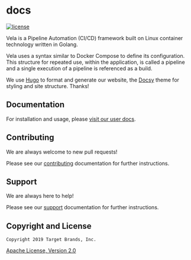 # docs

[![license](https://img.shields.io/crates/l/gl.svg)](../LICENSE)

Vela is a Pipeline Automation (CI/CD) framework built on Linux container technology written in Golang.

Vela uses a syntax similar to Docker Compose to define its configuration. This structure for repeated use, within the application, is called a pipeline and a single execution of a pipeline is referenced as a build.

We use [Hugo](https://gohugo.io/) to format and generate our website, the [Docsy](https://github.com/google/docsy) theme for styling and site structure. Thanks!

## Documentation

For installation and usage, please [visit our user docs](https://go-vela.github.io/docs).

## Contributing

We are always welcome to new pull requests!

Please see our [contributing](CONTRIBUTING.md) documentation for further instructions.

## Support

We are always here to help!

Please see our [support](SUPPORT.md) documentation for further instructions.

## Copyright and License

```
Copyright 2019 Target Brands, Inc.
```

[Apache License, Version 2.0](../LICENSE)